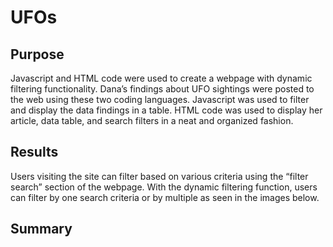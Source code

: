 # UFOs

## Purpose
Javascript and HTML code were used to create a webpage with dynamic filtering functionality. Dana’s findings about UFO sightings were posted to the web using these two coding languages. Javascript was used to filter and display the data findings in a table. HTML code was used to display her article, data table, and search filters in a neat and organized fashion.

## Results
Users visiting the site can filter based on various criteria using the “filter search” section of the webpage. With the dynamic filtering function, users can filter by one search criteria or by multiple as seen in the images below. 

## Summary
